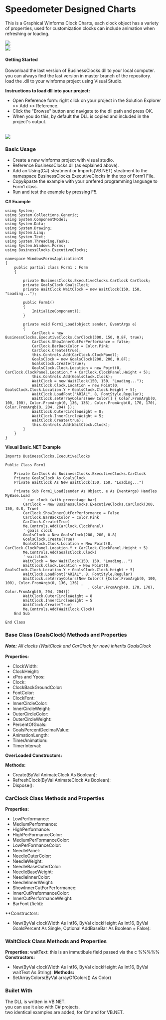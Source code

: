 # Speedometer Designed Charts
This is a Graphical Winforms Clock Charts, each clock object has a variety of properties, used for customization clocks can include animation when refreshing or loading.

<img src="http://i.imgur.com/EdsyThw.png"/>
<br/>

<img src="http://i.imgur.com/EgrLU9t.png"/>
<br/>

#### Getting Started

Dowonload the last version of BusinessClocks.dll to your local computer.
<br/>you can always find the last version in master branch of the repository.<br/>
load the .dll to your winforms project using Visual Studio.<br/>

**Instructions to load dll into your project:**<br/>
* Open Reference form: right click on your project in the Solution Explorer >> Add >> Reference. 
* Click the "Browse" button and navigate to the dll path and press OK.
* When you do this, by default the DLL is copied and included in the project's output.
<br/>
<img src="https://i.imgur.com/3zbMo8w.png"/>
<br/>

### Basic Usage

* Create a new winforms project with visual studio. 
* Reference BusinessClocks.dll (as explained above).
* Add an Using(C#) steatment or Imports(VB.NET) steatment to the namespace BusinessClocks.ExecutiveClocks
in the top of Form1 File.
* Copy&paste the example with your prefered programming language to Form1 class.
* Run and test the example by pressing F5.

**C# Example**
```
using System;
using System.Collections.Generic;
using System.ComponentModel;
using System.Data;
using System.Drawing;
using System.Linq;
using System.Text;
using System.Threading.Tasks;
using System.Windows.Forms;
using BusinessClocks.ExecutiveClocks;

namespace WindowsFormsApplication19
{
    public partial class Form1 : Form
    {

        private BusinessClocks.ExecutiveClocks.CarClock CarClock;
        private GoalsClock GoalsClock;
        private WaitClock WaitClock = new WaitClock(150, 150, "Loading...");

        public Form1()
        {
            InitializeComponent();
        }

        private void Form1_Load(object sender, EventArgs e)
        {
            CarClock = new BusinessClocks.ExecutiveClocks.CarClock(300, 150, 0.8F, true);
            CarClock.ShowInnerCutForPerformance = false;
            CarClock.BarBackColor = Color.Pink;
            CarClock.Create(true);
            this.Controls.Add(CarClock.ClockPanel);
            GoalsClock = new GoalsClock(200, 200, 0.8F);
            GoalsClock.Create(true);
            GoalsClock.Clock.Location = new Point(0, CarClock.ClockPanel.Location.Y + CarClock.ClockPanel.Height + 5);
            this.Controls.Add(GoalsClock.Clock);
            WaitClock = new WaitClock(150, 150, "Loading...");
            WaitClock.Clock.Location = new Point(0, GoalsClock.Clock.Location.Y + GoalsClock.Clock.Height + 5);
            WaitClock.LoadFont("ARIAL", 8, FontStyle.Regular);
            WaitClock.setArrayColors(new Color[] { Color.FromArgb(0, 100, 100), Color.FromArgb(0, 136, 136), Color.FromArgb(0, 170, 170), Color.FromArgb(0, 204, 204) });
            WaitClock.OuterCircleWeight = 8;
            WaitClock.InnerCircleWeight = 5;
            WaitClock.Create(true);
            this.Controls.Add(WaitClock.Clock);
        }
    }
}

```
**Visual Basic.NET Example**

```
Imports BusinessClocks.ExecutiveClocks

Public Class Form1

    Private CarClock As BusinessClocks.ExecutiveClocks.CarClock
    Private GoalsClock As GoalsClock
    Private WaitClock As New WaitClock(150, 150, "Loading...")

    Private Sub Form1_Load(sender As Object, e As EventArgs) Handles MyBase.Load
        ' car clock (with precentage bar)
        CarClock = New BusinessClocks.ExecutiveClocks.CarClock(300, 150, 0.8, True)
        CarClock.ShowInnerCutForPerformance = False
        CarClock.BarBackColor = Color.Pink
        CarClock.Create(True)
        Me.Controls.Add(CarClock.ClockPanel)
        ' goals clock
        GoalsClock = New GoalsClock(200, 200, 0.8)
        GoalsClock.Create(True)
        GoalsClock.Clock.Location = New Point(0, CarClock.ClockPanel.Location.Y + CarClock.ClockPanel.Height + 5)
        Me.Controls.Add(GoalsClock.Clock)
        ' waitclock
        WaitClock = New WaitClock(150, 150, "Loading...")
        WaitClock.Clock.Location = New Point(0, GoalsClock.Clock.Location.Y + GoalsClock.Clock.Height + 5)
        WaitClock.LoadFont("ARIAL", 8, FontStyle.Regular)
        WaitClock.setArrayColors(New Color() {Color.FromArgb(0, 100, 100), Color.FromArgb(0, 136, 136) _
                                     , Color.FromArgb(0, 170, 170), Color.FromArgb(0, 204, 204)})
        WaitClock.OuterCircleWeight = 8
        WaitClock.InnerCircleWeight = 5
        WaitClock.Create(True)
        Me.Controls.Add(WaitClock.Clock)
    End Sub

End Class
```
### Base Class (GoalsClock) Methods and Properties
_**Note:** All clocks (WaitClock and CarClock for now) inherits GoalsClock_
<br/><br/>
**Properties:**
* ClockWidth:
* ClockHeight:
* xPos and Ypos:
* Clock:
* ClockBackGroundColor: 
* FontColor:
* ClockFont:
* InnerCircleColor:
* InnerCircleWeight:
* OuterCircleColor:
* OuterCircleWeight:
* PercentOfGoals: 
* GoalsPercentDecimalValue:
* AnimationLength:
* TimerAnimatiom:
* TimerInterval:

**OverLoaded Constructors:**

**Methods:**

* Create(ByVal AnimateClock As Boolean): 
* RefreshClock(ByVal AnimateClock As Boolean):
* Dispose():

### CarClock Class Methods and Properties

**Properties:**
* LowPerformance:
* MediumPerformance:
* HighPerformance:
* HighPerFormanceColor:
* MediumPerFormanceColor:
* LowPerFormanceColor:
* NeedlePanel:
* NeedleOuterColor: 
* NeedleWeight:
* NeedleBaseOuterColor:
* NeedleBaseWeight:
* NeedleInnerColor: 
* NeedleInnerWeight:
* ShowInnerCutForPerformance: 
* InnerCutPreformanceColor:
* InnerCutPerformanceWeight:
* BarFont (field): 


**Constructors:
* New(ByVal clockWidth As Int16, ByVal clockHeight As Int16, ByVal GoalsPercent As Single, Optional AddBaseBar As Boolean = False):


### WaitClock Class Methods and Properties
**Properties:**
waitText: this is an immutibule field passed via the c %%%%%
**Constructors:**
* New(ByVal clockWidth As Int16, ByVal clockHeight As Int16, ByVal waitText As String):
**Methods:**
* SetArrayColors(ByVal arrayOfColors() As Color)



### Builet With
The DLL is written in VB.NET. <br/>
you can use it also with C# projects. <br/>
two identical examples are added, for C# and for VB.NET. <br/>

